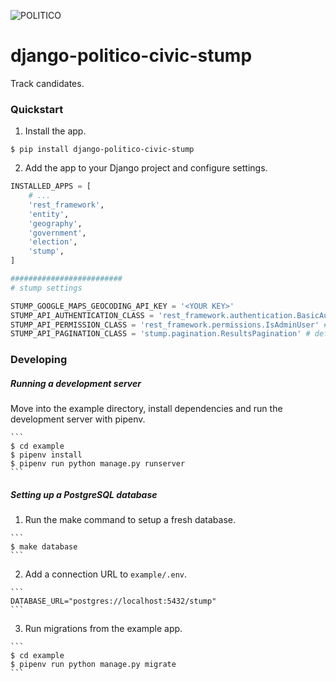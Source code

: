 ![POLITICO](https://rawgithub.com/The-Politico/src/master/images/logo/badge.png)

# django-politico-civic-stump

Track candidates.

### Quickstart

1. Install the app.

  ```
  $ pip install django-politico-civic-stump
  ```

2. Add the app to your Django project and configure settings.

  ```python
  INSTALLED_APPS = [
      # ...
      'rest_framework',
      'entity',
      'geography',
      'government',
      'election',
      'stump',
  ]

  #########################
  # stump settings

  STUMP_GOOGLE_MAPS_GEOCODING_API_KEY = '<YOUR KEY>'
  STUMP_API_AUTHENTICATION_CLASS = 'rest_framework.authentication.BasicAuthentication' # default
  STUMP_API_PERMISSION_CLASS = 'rest_framework.permissions.IsAdminUser' # default
  STUMP_API_PAGINATION_CLASS = 'stump.pagination.ResultsPagination' # default
  ```

  ### Developing

  ##### Running a development server

  Move into the example directory, install dependencies and run the development server with pipenv.

    ```
    $ cd example
    $ pipenv install
    $ pipenv run python manage.py runserver
    ```

  ##### Setting up a PostgreSQL database

  1. Run the make command to setup a fresh database.

    ```
    $ make database
    ```

  2. Add a connection URL to `example/.env`.

    ```
    DATABASE_URL="postgres://localhost:5432/stump"
    ```

  3. Run migrations from the example app.

    ```
    $ cd example
    $ pipenv run python manage.py migrate
    ```
